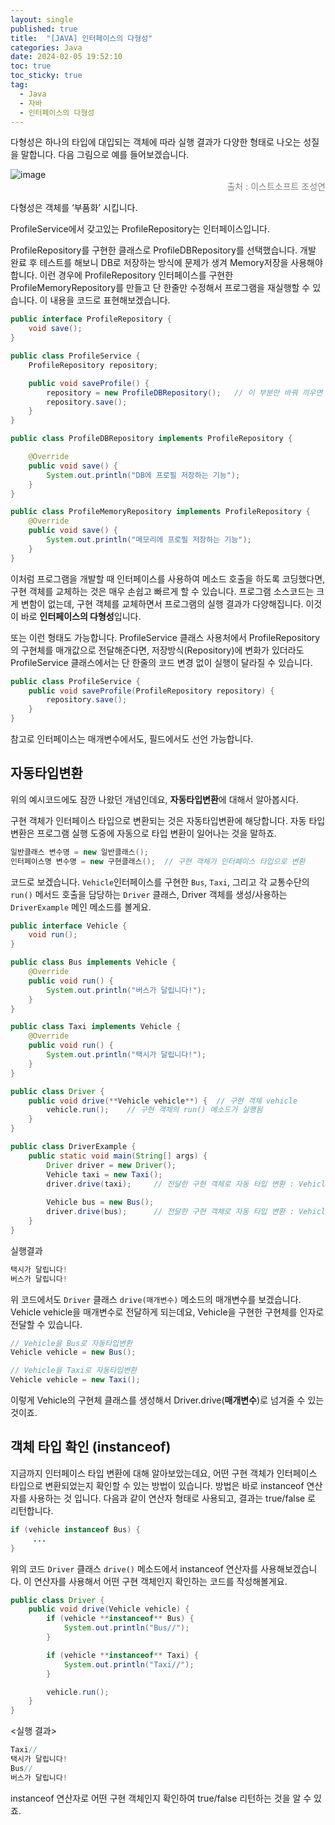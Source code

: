 ```yaml
---
layout: single
published: true
title:  "[JAVA] 인터페이스의 다형성"
categories: Java
date: 2024-02-05 19:52:10
toc: true
toc_sticky: true
tag:   
  - Java
  - 자바
  - 인터페이스의 다형성
---
```


다형성은 하나의 타입에 대입되는 객체에 따라 실행 결과가 다양한 형태로 나오는 성질을 말합니다. 다음 그림으로 예를 들어보겠습니다. 

![image](https://github.com/BaxDailyGit/BaxDailyGit/assets/99312529/68685c73-7e30-4c28-9f21-4fb9fcbd92d5)
<span style="color:gray; display: block; text-align: right;">출처 : 이스트소프트 조성연</span>

다형성은 객체를 ‘부품화’ 시킵니다.

ProfileService에서 갖고있는 ProfileRepository는 인터페이스입니다. 

ProfileRepository를 구현한 클래스로 ProfileDBRepository를 선택했습니다. 개발 완료 후 테스트를 해보니 DB로 저장하는 방식에 문제가 생겨 Memory저장을 사용해야합니다. 이런 경우에 ProfileRepository 인터페이스를 구현한 ProfileMemoryRepository를 만들고 단 한줄만 수정해서 프로그램을 재실행할 수 있습니다. 이 내용을 코드로 표현해보겠습니다. 

```java
public interface ProfileRepository {
    void save();
}
```

```java
public class ProfileService {
    ProfileRepository repository;

    public void saveProfile() {
        repository = new ProfileDBRepository();   // 이 부분만 바꿔 끼우면 됨
        repository.save();
    }
}
```

```java
public class ProfileDBRepository implements ProfileRepository {

    @Override
    public void save() {
        System.out.println("DB에 프로필 저장하는 기능");
    }
}
```

```java
public class ProfileMemoryRepository implements ProfileRepository {
    @Override
    public void save() {
        System.out.println("메모리에 프로필 저장하는 기능");
    }
}
```

이처럼 프로그램을 개발할 때 인터페이스를 사용하여 메소드 호출을 하도록 코딩했다면, 구현 객체를 교체하는 것은 매우 손쉽고 빠르게 할 수 있습니다. 프로그램 소스코드는 크게 변함이 없는데, 구현 객체를 교체하면서 프로그램의 실행 결과가 다양해집니다. 이것이 바로 **인터페이스의 다형성**입니다. 

또는 이런 형태도 가능합니다. ProfileService 클래스 사용처에서 ProfileRepository의 구현체를 매개값으로 전달해준다면, 저장방식(Repository)에 변화가 있더라도 ProfileService 클래스에서는 단 한줄의 코드 변경 없이 실행이 달라질 수 있습니다. 

```java
public class ProfileService {
    public void saveProfile(ProfileRepository repository) {
        repository.save();
    }
}
```

참고로 인터페이스는 매개변수에서도, 필드에서도 선언 가능합니다. 

## 자동타입변환

위의 예시코드에도 잠깐 나왔던 개념인데요, **자동타입변환**에 대해서 알아봅시다.

구현 객체가 인터페이스 타입으로 변환되는 것은 자동타입변환에 해당합니다. 자동 타입변환은 프로그램 실행 도중에 자동으로 타입 변환이 일어나는 것을 말하죠. 

```java
일반클래스 변수명 = new 일반클래스();    
인터페이스명 변수명 = new 구현클래스();  // 구현 객체가 인터페이스 타입으로 변환
```

코드로 보겠습니다. `Vehicle`인터페이스를 구현한 `Bus`, `Taxi`, 그리고 각 교통수단의 `run()` 메서드 호출을 담당하는 `Driver` 클래스, Driver 객체를 생성/사용하는 `DriverExample` 메인 메소드를 볼게요. 

```java
public interface Vehicle {
    void run();
}
```

```java
public class Bus implements Vehicle {
    @Override
    public void run() {
        System.out.println("버스가 달립니다!");
    }
}
```

```java
public class Taxi implements Vehicle {
    @Override
    public void run() {
        System.out.println("택시가 달립니다!");
    }
}
```

```java
public class Driver {
    public void drive(**Vehicle vehicle**) {  // 구현 객체 vehicle 
        vehicle.run();    // 구현 객체의 run() 메소드가 실행됨
    }
}
```

```java
public class DriverExample {
    public static void main(String[] args) {
        Driver driver = new Driver();
        Vehicle taxi = new Taxi();
        driver.drive(taxi);     // 전달한 구현 객체로 자동 타입 변환 : Vehicle vehicle = taxi; 
        
        Vehicle bus = new Bus();
        driver.drive(bus);      // 전달한 구현 객체로 자동 타입 변환 : Vehicle vehicle = bus;
    }
}
```

실행결과

```java
택시가 달립니다!
버스가 달립니다!
```

위 코드에서도 `Driver` 클래스 `drive(매개변수)` 메소드의 매개변수를 보겠습니다. Vehicle vehicle을 매개변수로 전달하게 되는데요, Vehicle을 구현한 구현체를 인자로 전달할 수 있습니다. 

```java
// Vehicle을 Bus로 자동타입변환
Vehicle vehicle = new Bus();   

// Vehicle을 Taxi로 자동타입변환
Vehicle vehicle = new Taxi();
```

이렇게 Vehicle의 구현체 클래스를 생성해서 Driver.drive(**매개변수**)로 넘겨줄 수 있는 것이죠.

## 객체 타입 확인 (instanceof)

지금까지 인터페이스 타입 변환에 대해 알아보았는데요, 어떤 구현 객체가 인터페이스 타입으로 변환되었는지 확인할 수 있는 방법이 있습니다. 방법은 바로 instanceof 연산자를 사용하는 것 입니다. 다음과 같이 연산자 형태로 사용되고, 결과는 true/false 로 리턴합니다. 

```java
if (vehicle instanceof Bus) {
	 ...
}
```

위의 코드 `Driver` 클래스 `drive()` 메소드에서 instanceof 연산자를 사용해보겠습니다. 이 연산자를 사용해서 어떤 구현 객체인지 확인하는 코드를 작성해볼게요. 

```java
public class Driver {
    public void drive(Vehicle vehicle) {
        if (vehicle **instanceof** Bus) {
            System.out.println("Bus//");
        }

        if (vehicle **instanceof** Taxi) {
            System.out.println("Taxi//");
        }

        vehicle.run();
    }
}
```

<실행 결과>

```java
Taxi//
택시가 달립니다!
Bus//
버스가 달립니다!
```

instanceof 연산자로 어떤 구현 객체인지 확인하여 true/false 리턴하는 것을 알 수 있죠.